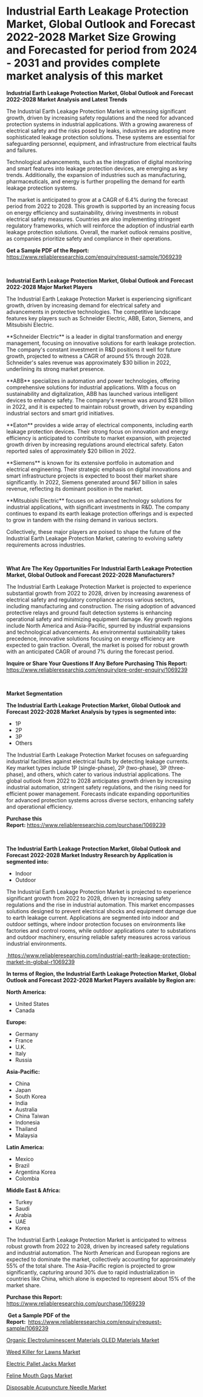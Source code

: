 <p><h1>Industrial Earth Leakage Protection Market, Global Outlook and Forecast 2022-2028 Market Size Growing and Forecasted for period from 2024 - 2031 and provides complete market analysis of this market</h1></p><p><strong>Industrial Earth Leakage Protection Market, Global Outlook and Forecast 2022-2028 Market Analysis and Latest Trends</strong></p>
<p><p>The Industrial Earth Leakage Protection Market is witnessing significant growth, driven by increasing safety regulations and the need for advanced protection systems in industrial applications. With a growing awareness of electrical safety and the risks posed by leaks, industries are adopting more sophisticated leakage protection solutions. These systems are essential for safeguarding personnel, equipment, and infrastructure from electrical faults and failures.</p><p>Technological advancements, such as the integration of digital monitoring and smart features into leakage protection devices, are emerging as key trends. Additionally, the expansion of industries such as manufacturing, pharmaceuticals, and energy is further propelling the demand for earth leakage protection systems.</p><p>The market is anticipated to grow at a CAGR of 6.4% during the forecast period from 2022 to 2028. This growth is supported by an increasing focus on energy efficiency and sustainability, driving investments in robust electrical safety measures. Countries are also implementing stringent regulatory frameworks, which will reinforce the adoption of industrial earth leakage protection solutions. Overall, the market outlook remains positive, as companies prioritize safety and compliance in their operations.</p></p>
<p><strong>Get a Sample PDF of the Report:&nbsp;</strong> <a href="https://www.reliableresearchiq.com/enquiry/request-sample/1069239">https://www.reliableresearchiq.com/enquiry/request-sample/1069239</a></p>
<p>&nbsp;</p>
<p><strong>Industrial Earth Leakage Protection Market, Global Outlook and Forecast 2022-2028 Major Market Players</strong></p>
<p><p>The Industrial Earth Leakage Protection Market is experiencing significant growth, driven by increasing demand for electrical safety and advancements in protective technologies. The competitive landscape features key players such as Schneider Electric, ABB, Eaton, Siemens, and Mitsubishi Electric.</p><p>**Schneider Electric** is a leader in digital transformation and energy management, focusing on innovative solutions for earth leakage protection. The company's constant investment in R&D positions it well for future growth, projected to witness a CAGR of around 5% through 2028. Schneider's sales revenue was approximately $30 billion in 2022, underlining its strong market presence.</p><p>**ABB** specializes in automation and power technologies, offering comprehensive solutions for industrial applications. With a focus on sustainability and digitalization, ABB has launched various intelligent devices to enhance safety. The company's revenue was around $28 billion in 2022, and it is expected to maintain robust growth, driven by expanding industrial sectors and smart grid initiatives.</p><p>**Eaton** provides a wide array of electrical components, including earth leakage protection devices. Their strong focus on innovation and energy efficiency is anticipated to contribute to market expansion, with projected growth driven by increasing regulations around electrical safety. Eaton reported sales of approximately $20 billion in 2022.</p><p>**Siemens** is known for its extensive portfolio in automation and electrical engineering. Their strategic emphasis on digital innovations and smart infrastructure projects is expected to boost their market share significantly. In 2022, Siemens generated around $67 billion in sales revenue, reflecting its dominant position in the market.</p><p>**Mitsubishi Electric** focuses on advanced technology solutions for industrial applications, with significant investments in R&D. The company continues to expand its earth leakage protection offerings and is expected to grow in tandem with the rising demand in various sectors.</p><p>Collectively, these major players are poised to shape the future of the Industrial Earth Leakage Protection Market, catering to evolving safety requirements across industries.</p></p>
<p>&nbsp;</p>
<p><strong>What Are The Key Opportunities For Industrial Earth Leakage Protection Market, Global Outlook and Forecast 2022-2028 Manufacturers?</strong></p>
<p><p>The Industrial Earth Leakage Protection Market is projected to experience substantial growth from 2022 to 2028, driven by increasing awareness of electrical safety and regulatory compliance across various sectors, including manufacturing and construction. The rising adoption of advanced protective relays and ground fault detection systems is enhancing operational safety and minimizing equipment damage. Key growth regions include North America and Asia-Pacific, spurred by industrial expansions and technological advancements. As environmental sustainability takes precedence, innovative solutions focusing on energy efficiency are expected to gain traction. Overall, the market is poised for robust growth with an anticipated CAGR of around 7% during the forecast period.</p></p>
<p><strong>Inquire or Share Your Questions If Any Before Purchasing This Report:</strong> <a href="https://www.reliableresearchiq.com/enquiry/pre-order-enquiry/1069239">https://www.reliableresearchiq.com/enquiry/pre-order-enquiry/1069239</a></p>
<p>&nbsp;</p>
<p><strong>Market Segmentation</strong></p>
<p><strong>The Industrial Earth Leakage Protection Market, Global Outlook and Forecast 2022-2028 Market Analysis by types is segmented into:</strong></p>
<p><ul><li>1P</li><li>2P</li><li>3P</li><li>Others</li></ul></p>
<p><p>The Industrial Earth Leakage Protection Market focuses on safeguarding industrial facilities against electrical faults by detecting leakage currents. Key market types include 1P (single-phase), 2P (two-phase), 3P (three-phase), and others, which cater to various industrial applications. The global outlook from 2022 to 2028 anticipates growth driven by increasing industrial automation, stringent safety regulations, and the rising need for efficient power management. Forecasts indicate expanding opportunities for advanced protection systems across diverse sectors, enhancing safety and operational efficiency.</p></p>
<p><strong>Purchase this Report:&nbsp;</strong><a href="https://www.reliableresearchiq.com/purchase/1069239">https://www.reliableresearchiq.com/purchase/1069239</a></p>
<p>&nbsp;</p>
<p><strong>The Industrial Earth Leakage Protection Market, Global Outlook and Forecast 2022-2028 Market Industry Research by Application is segmented into:</strong></p>
<p><ul><li>Indoor</li><li>Outdoor</li></ul></p>
<p><p>The Industrial Earth Leakage Protection Market is projected to experience significant growth from 2022 to 2028, driven by increasing safety regulations and the rise in industrial automation. This market encompasses solutions designed to prevent electrical shocks and equipment damage due to earth leakage current. Applications are segmented into indoor and outdoor settings, where indoor protection focuses on environments like factories and control rooms, while outdoor applications cater to substations and outdoor machinery, ensuring reliable safety measures across various industrial environments.</p></p>
<p><a href="https://www.reliableresearchiq.com/industrial-earth-leakage-protection-market-in-global-r1069239">&nbsp;https://www.reliableresearchiq.com/industrial-earth-leakage-protection-market-in-global-r1069239</a></p>
<p><strong>In terms of Region, the Industrial Earth Leakage Protection Market, Global Outlook and Forecast 2022-2028 Market Players available by Region are:</strong></p>
<p>
    <p> <strong> North America: </strong>
        <ul>
            <li>United States</li>
            <li>Canada</li>
        </ul>
        </p> 
    <p> <strong> Europe: </strong>
        <ul>
            <li>Germany</li>
            <li>France</li>
            <li>U.K.</li>
            <li>Italy</li>
            <li>Russia</li>
        </ul>
        </p> 
    <p> <strong> Asia-Pacific: </strong>
        <ul>
            <li>China</li>
            <li>Japan</li>
            <li>South Korea</li>
            <li>India</li>
            <li>Australia</li>
            <li>China Taiwan</li>
            <li>Indonesia</li>
            <li>Thailand</li>
            <li>Malaysia</li>
        </ul>
        </p> 
    <p> <strong> Latin America: </strong>
        <ul>
            <li>Mexico</li>
            <li>Brazil</li>
            <li>Argentina Korea</li>
            <li>Colombia</li>
        </ul>
        </p> 
    <p> <strong> Middle East & Africa: </strong>
        <ul>
            <li>Turkey</li>
            <li>Saudi</li>
            <li>Arabia</li>
            <li>UAE</li>
            <li>Korea</li>
        </ul>
    </p>
    </p>
<p><p>The Industrial Earth Leakage Protection Market is anticipated to witness robust growth from 2022 to 2028, driven by increased safety regulations and industrial automation. The North American and European regions are expected to dominate the market, collectively accounting for approximately 55% of the total share. The Asia-Pacific region is projected to grow significantly, capturing around 30% due to rapid industrialization in countries like China, which alone is expected to represent about 15% of the market share.</p></p>
<p><strong>Purchase this Report: </strong><a href="https://www.reliableresearchiq.com/purchase/1069239">https://www.reliableresearchiq.com/purchase/1069239</a></p>
<p>&nbsp;<strong>Get a Sample PDF of the Report:&nbsp;&nbsp;</strong><a href="https://www.reliableresearchiq.com/enquiry/request-sample/1069239">https://www.reliableresearchiq.com/enquiry/request-sample/1069239</a></p>
<p><strong></strong></p>
<p><p><a href="https://medium.com/@joshavis90/organic-electroluminescent-materials-oled-materials-market-size-is-growing-at-cagr-of-8-2-4b573b55ecb9">Organic Electroluminescent Materials OLED Materials Market</a></p><p><a href="https://www.linkedin.com/pulse/weed-killer-lawns-market-revolution-2024-2031-trends-xsfrc?trackingId=SIt3NBsITdS9VfvdZTmZwQ%3D%3D">Weed Killer for Lawns Market</a></p><p><a href="https://www.linkedin.com/pulse/global-electric-pallet-jacks-market-size-share-analysis--ybyhc?trackingId=Qv0EFTOHSdOAD%2B6nvhgndg%3D%3D">Electric Pallet Jacks Market</a></p><p><a href="https://medium.com/@caseywiza1946/feline-mouth-gags-market-forecasts-market-trends-and-impact-analysis-2024-2031-7c5e6e35ecb0">Feline Mouth Gags Market</a></p><p><a href="https://www.linkedin.com/pulse/disposable-acupuncture-needle-market-industry-trends-onync?trackingId=%2FGWnwyDOSnaK6DJq3pQfCw%3D%3D">Disposable Acupuncture Needle Market</a></p></p>